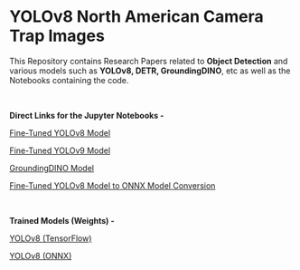 # YOLOv8 North American Camera Trap Images

This Repository contains Research Papers related to **Object Detection** and various models such as **YOLOv8, DETR, GroundingDINO**, etc as well as the Notebooks containing the code.

<br>

**Direct Links for the Jupyter Notebooks -**

[Fine-Tuned YOLOv8 Model](Jupyter%20Notebooks/YOLOv8/YOLOv8%20Object%20Detection.ipynb)

[Fine-Tuned YOLOv9 Model](Jupyter%20Notebooks/YOLOv9/YOLOv9%20Object%20Detection.ipynb)

[GroundingDINO Model](Jupyter%20Notebooks/GroundingDINO/GroundingDINO_Object_Detection.ipynb)

[Fine-Tuned YOLOv8 Model to ONNX Model Conversion](Jupyter%20Notebooks/ONNX/YOLOv8_Model_Conversion_ONNX.ipynb)

<br>

**Trained Models (Weights) -**

[YOLOv8 (TensorFlow)](Model%20Weights/best.pt)

[YOLOv8 (ONNX)](Model%20Weights/best.onnx)
